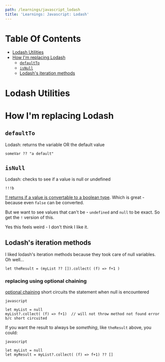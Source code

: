 ```yaml
---
path: /learnings/javascript_lodash
title: 'Learnings: Javascript: Lodash'
---
```

# Table Of Contents

<!-- toc -->

- [Lodash Utilities](#lodash-utilities)
- [How I'm replacing Lodash](#how-im-replacing-lodash)
  * [`defaultTo`](#defaultto)
  * [`isNull`](#isnull)
  * [Lodash's iteration methods](#lodashs-iteration-methods)

<!-- tocstop -->

# Lodash Utilities

# How I'm replacing Lodash

## `defaultTo`

Lodash: returns the variable OR the default value

`someVar ?? "a default"`

## `isNull`

Lodash: checks to see if a value is null or undefined

`!!!b`

[!! returns if a value is convertable to a boolean type](https://stackoverflow.com/a/9284677/224334). Which is great - because even `false` can be converted.

But we want to see values that can't be - `undefined` and `null` to be exact. So get the `!` version of this.

Yes this feels weird - I don't think I like it.

## Lodash's iteration methods

I liked lodash's iteration methods because they took care of null variables. Oh well...

`let theResult = (myList ?? []).collect( (f) => f+1 )`

### replacing using optional chaining

[optional chaining](https://developer.mozilla.org/en-US/docs/Web/JavaScript/Reference/Operators/Optional_chaining) short circuits the statement when null is encountered

```
javascript

let myList = null
myList?.collect( (f) => f+1)  // will not throw method not found error b/c short circuited
```

If you want the result to always be _something_, like `theResult` above, you could:

```
javascript

let myList = null
let myResult = myList?.collect( (f) => f+1) ?? []
```

